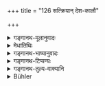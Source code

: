 +++
title = "126 सत्क्रियान् देश-कालौ"

+++

<details><summary>गङ्गानथ-मूलानुवादः</summary>

Respectful treatment, place and time, purity and the qualities of Brāhmaṇas,—a large company hampers these five; therefore one shall not seek a large company.—(126)
</details>

<details><summary>मेधातिथिः</summary>

**एतान्** दोषान् आपादयति । **विस्तरो** ऽतो नेष्यते । यदि तु शक्यन्ते **सत्क्रिया**दय उपपादयितुं तदा यथोत्साहम् । **सत्क्रिया** अन्नसंस्कारविशेषः । **देशो** दक्षिणप्रवणादिः "अवकाशेषु चोक्षेषु" (म्ध् ३.१९७) इति वक्ष्यमाणः । **कालः** अपराह्णः "मध्याह्नाच् चलिते सूर्ये" इति । **शौचम्** आत्मब्राह्मणप्रेष्यगतम् । **ब्राह्मणानां संपत्** गुणवद्ब्राह्मणलाभः । एते गुणा अवश्यं संपाद्याः । ते च विस्तरेण नश्यन्ति । **विस्तारो** वैगुण्यम् । ब्राह्मणबहुत्वे चासौ प्रसज्जति । **तस्मान् नेहेत** न कुर्यात् ॥ ३.११६ ॥
</details>

<details><summary>गङ्गानथ-भाष्यानुवादः</summary>

Since ‘large company’ entails all these defects, therefore ‘large company’ is not considered desirable. When, however, respectful treatment and the rest are found feasible, then one might net according to one’s enthusiasm.

‘*Respectful treatment*’—careful preparation of the food.

‘*Place*’—ground sloping to the south, and so forth (which has been recommended for *Śrāddhas*), as one going to be described below (in 207).

‘*Time*’—the afternoon; laid dowu in such texts as ‘when the sun has just passed the meridian, &c.’

‘*Purity*’—of oneself, of the Brāhmaṇas invited, and of his own servants.

‘*Qualities of Brāhmaṇas*’—the obtaining of qualified Brāhmaṇas.

All these advantages are such as must be secured; and these are hampered by having a large company; hence large company becomes a drawback; and this is involved in inviting too many Brāhmaṇas. *Hence ‘one should not seek*’—bring together—‘*a large company*.’— (126)
</details>

<details><summary>गङ्गानथ-टिप्पन्यः</summary>

This verse is quoted in *Nirṇayasindhu* (p. 287);—also in *Aparārka* (p.
463);—in *Gadādharapaddhati* (Kāla, p. 511);—in *Śrāddhakriyākaumudī*
(p. 94).
</details>

<details><summary>गङ्गानथ-तुल्य-वाक्यानि</summary>

*Baudhāyana* (2.8.22).—\[Same as Manu.\]

*Vaśiṣṭha* (11.26).—\[Same as Manu.\]
</details>

<details><summary>Bühler</summary>

126	A large company destroys these five (advantages) the respectful treatment (of the invited, the propriety of) place and time, purity and (the selection of) virtuous Brahmana (guests); he therefore shall not seek (to entertain) a large company.
</details>
